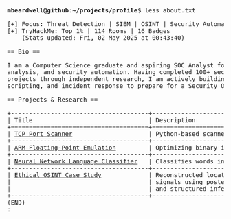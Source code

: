 <pre>

<strong>mbeardwell@github</strong>:<strong>~/projects/profile</strong>$ less about.txt

[+] Focus: Threat Detection | SIEM | OSINT | Security Automation
[+] TryHackMe: Top 1% | 114 Rooms | 16 Badges
    (Stats updated: Fri, 02 May 2025 at 00:43:40)

== Bio ==

I am a Computer Science graduate and aspiring SOC Analyst focused on threat detection, OSINT, log
analysis, and security automation. Having completed 100+ security rooms on TryHackMe and technical
projects through independent research, I am actively building practical skills in network security,
scripting, and incident response to prepare for a Security Operations role.

== Projects & Research ==

+--------------------------------------+-----------------------------------------------------------+
| Title                                | Description                                               |
+======================================+===========================================================+
| <a href="https://github.com/mbeardwell/simple-port-scanner">TCP Port Scanner</a>                     | Python-based scanner to detect open ports & live hosts.   |
+--------------------------------------+-----------------------------------------------------------+
| <a href="https://github.com/mbeardwell/arm-fp-emu">ARM Floating-Point Emulation</a>         | Optimizing binary instrumentation in ARM Linux.           |
+--------------------------------------+-----------------------------------------------------------+
| <a href="https://github.com/mbeardwell/language-guesser">Neural Network Language Classifier</a>   | Classifies words into languages using a simple ML model.  |
+--------------------------------------+-----------------------------------------------------------+
| <a href="https://github.com/mbeardwell/osint-i3-case-study">Ethical OSINT Case Study</a>             | Reconstructed location and identity from minimal public   |
|                                      | signals using posterised video frames, satellite imagery, |
|                                      | and structured inference under the I3 model.              |
+--------------------------------------+-----------------------------------------------------------+
(END)
:
</pre>
